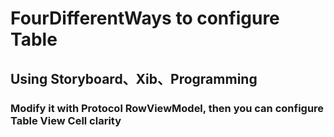 # FourDifferentWays to configure Table
## Using Storyboard、Xib、Programming
### Modify it with Protocol RowViewModel, then you can configure Table View Cell clarity
